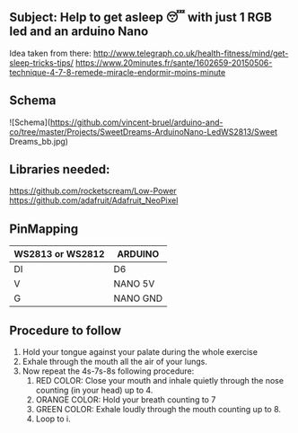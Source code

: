 ## Subject: Help to get asleep :sleeping: with just 1 RGB led and an arduino Nano
  Idea taken from there:
  http://www.telegraph.co.uk/health-fitness/mind/get-sleep-tricks-tips/
  https://www.20minutes.fr/sante/1602659-20150506-technique-4-7-8-remede-miracle-endormir-moins-minute
  

## Schema
![Schema](https://github.com/vincent-bruel/arduino-and-co/tree/master/Projects/SweetDreams-ArduinoNano-LedWS2813/Sweet Dreams_bb.jpg)
  
## Libraries needed:
https://github.com/rocketscream/Low-Power
https://github.com/adafruit/Adafruit_NeoPixel

## PinMapping

WS2813 or WS2812 | ARDUINO
---------------- | ---------
    DI           | D6
    V            | NANO 5V
    G            | NANO GND
	
## Procedure to follow
1. Hold your tongue against your palate during the whole exercise
2. Exhale through the mouth all the air of your lungs.
3. Now repeat the 4s-7s-8s following procedure:
	1. RED COLOR: Close your mouth and inhale quietly through the nose counting (in your head) up to 4.
	2. ORANGE COLOR: Hold your breath counting to 7
	3. GREEN COLOR: Exhale loudly through the mouth counting up to 8.
	4. Loop to i.